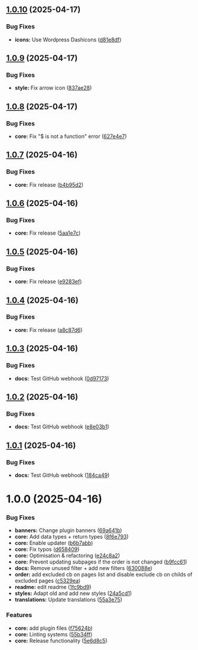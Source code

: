 ## [1.0.10](https://github.com/lexo-ch/lexo-pages-order/compare/v1.0.9...v1.0.10) (2025-04-17)


### Bug Fixes

* **icons:** Use Wordpress Dashicons ([d81e8df](https://github.com/lexo-ch/lexo-pages-order/commit/d81e8dfafdb4ef8fe0953e8d877b7b5e63827fcb))

## [1.0.9](https://github.com/lexo-ch/lexo-pages-order/compare/v1.0.8...v1.0.9) (2025-04-17)


### Bug Fixes

* **style:** Fix arrow icon ([837ae28](https://github.com/lexo-ch/lexo-pages-order/commit/837ae2800a33bee9d73b2b8fa4164d0fa7beb5e0))

## [1.0.8](https://github.com/lexo-ch/lexo-pages-order/compare/v1.0.7...v1.0.8) (2025-04-17)


### Bug Fixes

* **core:** Fix "$ is not a function" error ([627e4e7](https://github.com/lexo-ch/lexo-pages-order/commit/627e4e7e3daa3573dcf322ca80726ec2c11da745))

## [1.0.7](https://github.com/lexo-ch/lexo-pages-order/compare/v1.0.6...v1.0.7) (2025-04-16)


### Bug Fixes

* **core:** Fix release ([b4b95d2](https://github.com/lexo-ch/lexo-pages-order/commit/b4b95d249202c99d644fe54c540375d16475378a))

## [1.0.6](https://github.com/lexo-ch/lexo-pages-order/compare/v1.0.5...v1.0.6) (2025-04-16)


### Bug Fixes

* **core:** Fix release ([5aa1e7c](https://github.com/lexo-ch/lexo-pages-order/commit/5aa1e7c33f2560b393fe6264b100f0bb9596e3ff))

## [1.0.5](https://github.com/lexo-ch/lexo-pages-order/compare/v1.0.4...v1.0.5) (2025-04-16)


### Bug Fixes

* **core:** Fix release ([e9283ef](https://github.com/lexo-ch/lexo-pages-order/commit/e9283ef5ae48f0a132cc4e93d1960a29c07981f6))

## [1.0.4](https://github.com/lexo-ch/lexo-pages-order/compare/v1.0.3...v1.0.4) (2025-04-16)


### Bug Fixes

* **core:** Fix release ([a8c87d6](https://github.com/lexo-ch/lexo-pages-order/commit/a8c87d63d56b63375c1b8967949a05c450a2be00))

## [1.0.3](https://github.com/lexo-ch/lexo-pages-order/compare/v1.0.2...v1.0.3) (2025-04-16)


### Bug Fixes

* **docs:** Test GitHub webhook ([0d97173](https://github.com/lexo-ch/lexo-pages-order/commit/0d9717313ebcae7c1f5627ef263ee9fe10abf43f))

## [1.0.2](https://github.com/lexo-ch/lexo-pages-order/compare/v1.0.1...v1.0.2) (2025-04-16)


### Bug Fixes

* **docs:** Test GitHub webhook ([e8e03b1](https://github.com/lexo-ch/lexo-pages-order/commit/e8e03b1875bb163d0b614cb7a4a3b37f5f9fc3dd))

## [1.0.1](https://github.com/lexo-ch/lexo-pages-order/compare/v1.0.0...v1.0.1) (2025-04-16)


### Bug Fixes

* **docs:** Test GitHub webhook ([184ca49](https://github.com/lexo-ch/lexo-pages-order/commit/184ca49d959e695a4e918b40188f549682125067))

# 1.0.0 (2025-04-16)


### Bug Fixes

* **banners:** Change plugin banners ([69a641b](https://github.com/lexo-ch/lexo-pages-order/commit/69a641bbbdd4348e0c54e302ebf1d465ce0e9725))
* **core:** Add data types + return types ([8f6e793](https://github.com/lexo-ch/lexo-pages-order/commit/8f6e793a4e5696045b22e7aa49cf850e63f55bcc))
* **core:** Enable updater ([b6b7abb](https://github.com/lexo-ch/lexo-pages-order/commit/b6b7abb596231a6ef6f3d500ade82c736b943fa7))
* **core:** Fix typos ([d658409](https://github.com/lexo-ch/lexo-pages-order/commit/d658409e5e32dd18a2bac13c27cd4908f2085377))
* **core:** Optimisation & refactoring ([e24c8a2](https://github.com/lexo-ch/lexo-pages-order/commit/e24c8a2119136129b0f7f813e3336d9fb16b40d0))
* **core:** Prevent updating subpages if the order is not changed ([b9fcc61](https://github.com/lexo-ch/lexo-pages-order/commit/b9fcc6193e0223f83c3f680988ae30836fdaf7ec))
* **docs:** Remove unused filter + add new filters ([630088e](https://github.com/lexo-ch/lexo-pages-order/commit/630088ee13037f63871841ddda3f7a320366958d))
* **order:** add excluded cb on pages list and disable exclude cb on childs of excluded pages ([c5329ea](https://github.com/lexo-ch/lexo-pages-order/commit/c5329eaadd7b1617fdedd5c6209e2754e7d01b98))
* **readme:** edit readme ([1fc9bd9](https://github.com/lexo-ch/lexo-pages-order/commit/1fc9bd9b1a6084b6311dbc66aab2e4969e93c0e6))
* **styles:** Adapt old and add new styles ([24a5cd1](https://github.com/lexo-ch/lexo-pages-order/commit/24a5cd1856b25adb1e33b93973b995f0ca2e9f7a))
* **translations:** Update translations ([55a3e75](https://github.com/lexo-ch/lexo-pages-order/commit/55a3e75bfb46adbcfcc29ba8c89f86800eb14d08))


### Features

* **core:** add plugin files ([f75624b](https://github.com/lexo-ch/lexo-pages-order/commit/f75624b3515bb879127f14160d5f6e8fdfca5ba3))
* **core:** Linting systems ([55b34ff](https://github.com/lexo-ch/lexo-pages-order/commit/55b34fff750eead11bf05a0a9fd2ec1a5de58cba))
* **core:** Release functionality ([5e6d8c5](https://github.com/lexo-ch/lexo-pages-order/commit/5e6d8c5fc43acf5a9a8e402881c12fc7a091bee5))
